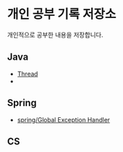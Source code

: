 # 개인 공부 기록 저장소
개인적으로 공부한 내용을 저장합니다.

## Java

- [Thread](https://github.com/hamlsy/SelfStudyArchive/blob/main/java/java-Thread.md)
- 


## Spring
- [spring/Global Exception Handler](https://github.com/hamlsy/SelfStudyArchive/blob/01b45eea917684517b29c6905fab2b6764aca4e2/spring/Global%20Exception%20Handler)



## CS
